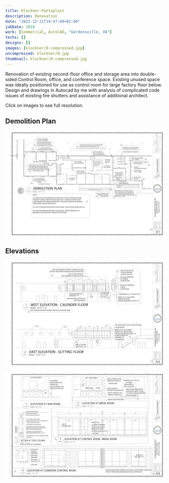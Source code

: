 ```yaml
---
title: Klockner-Pentaplast
description: Renovation
date: "2022-12-21T19:47:09+02:00"
jobDate: 2018
work: [Commercial, AutoCAD, "Gordonsville, VA"]
techs: []
designs: []
images: [klockner/0-compressed.jpg]
uncompressed: klockner/0.jpg
thumbnail: klockner/0-compressed.jpg
---
```


Renovation of existing second-floor office and
storage area into double-sided Control Room, office, and conference space. Existing unused
space was ideally positioned for use as control room for large factory floor below. Design and
drawings in Autocad by me with analysis of complicated code issues of existing fire shutters and
assistance of additional architect.

Click on images to see full resolution.

## Demolition Plan

<div class="zoom">
<a href="1.jpg">

![1](1-compressed.jpg)

</a>
</div>

## Elevations

<div class="zoom">
<a href="2.jpg">

![2](2-compressed.jpg)

</a>
</div>

<div class="zoom">
<a href="3.jpg">

![3](3-compressed.jpg)

</a>
</div>
